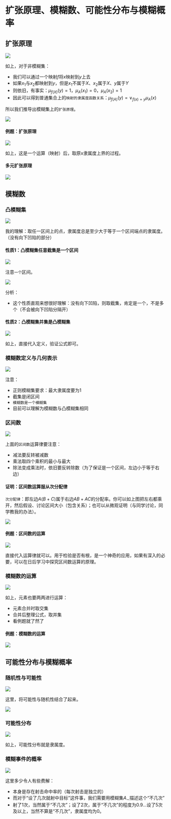 # 扩张原理、模糊数、可能性分布与模糊概率
## 扩张原理
![](../images/040201.png)

如上，对于非模糊集：
- 我们可以通过一个映射$f$将$x$映射到$y$上去
- 如果$x_1$与$x_2$都映射到$y$，但是$x_1$不属于$X$、$x_2$属于$X$、$y$属于$Y$
- 则依旧，有事实：$\mu_{f(X)} (y)=1$，$\mu_A (x_1)= 0$，$\mu_A (x_2)= 1$
- 因此可以得到普通集合上的`映射的隶属度函数关系`：$\mu_{f(A)}(y)=\vee_{f(x)=y}\mu_A (x)$

所以我们推导出模糊集上的`扩张原理`。

![](../images/040202.png)

#### 例题：扩张原理
![](../images/040203.png)

如上，这是一个运算（映射）后，取原x隶属度上界的过程。

#### 多元扩张原理
![](../images/040204.png)

## 模糊数
### 凸模糊集
![](../images/040205.png)

我的理解：取任一区间上的点，隶属度总是至少大于等于一个区间端点的隶属度。（没有向下凹陷的部分）

#### 性质1：凸模糊集任意截集是一个区间
![](../images/040207.png)

注意`一个`区间。

![](../images/040206.png)

分析：
- 这个性质直观来想很好理解：没有向下凹陷，则取截集，肯定是一个，不是多个（不会被向下凹陷分隔开）

#### 性质2：凸模糊集并集是凸模糊集
![](../images/040208.png)

如上，直接代入定义，验证公式即可。

### 模糊数定义与几何表示
![](../images/040209.png)

注意：
- 正则模糊集要求：最大隶属度要为1
- 截集是闭区间
- `模糊数是一个模糊集`
- 目前可以理解为模糊数与凸模糊集相同

### 区间数
![](../images/040210.png)

上面的`区间数`运算律要注意：
- 减法要反转被减数
- 乘法取四个乘积的最小与最大
- 除法变成乘法时，依旧要反转除数（为了保证是一个区间，左边小于等于右边）

#### 证明：区间数运算服从次分配律
`次分配律`：即左边$A(B+C)$属于右边$AB + AC$的分配率。你可以如上图把左右都乘开，然后假设、讨论区间大小（包含关系）；也可以从微观证明（与同学讨论，同学教我的办法）。

![](../images/040211.png)

#### 例题：区间数的运算
![](../images/040212.png)

直接代入运算律就可以。用于检验是否有根，是一个神奇的应用，如果有深入的必要，可以在日后学习中探究区间数运算的原理。

### 模糊数的运算
![](../images/040213.png)

如上，元素也要两两进行运算：
- 元素合并时取交集
- 合并后整理公式，取并集
- 看例题就了然了

#### 例题：模糊数的运算
![](../images/040214.png)

## 可能性分布与模糊概率
### 随机性与可能性
![](../images/040215.png)

这里，将可能性与随机性结合了起来。

![](../images/040216.png)

### 可能性分布
![](../images/040217.png)

如上，可能性分布就是隶属度。

### 模糊事件的概率
![](../images/040218.png)

这里多少令人有些费解：
- 本身是存在射击命中率的（每次射击是独立的）
- 而对于“设了几次就射中目标”这件事，我们需要用模糊集$A_\sim$描述这个“不几次”
- 射了1次，当然属于“不几次”；设了2次，属于“不几次”的程度为0.9...设了5次及以上，当然不算是“不几次”，隶属度均为0。
